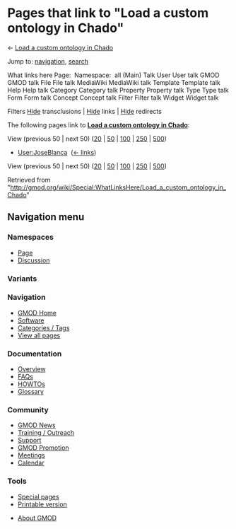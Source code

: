 <div id="mw-page-base" class="noprint">

</div>

<div id="mw-head-base" class="noprint">

</div>

<div id="content" class="mw-body" role="main">

<span id="top"></span>

<div id="mw-js-message" style="display:none;">

</div>



# <span dir="auto">Pages that link to "Load a custom ontology in Chado"</span>

<div id="bodyContent">

<div id="contentSub">

← [Load a custom ontology in
Chado](/wiki/Load_a_custom_ontology_in_Chado "Load a custom ontology in Chado")

</div>

<div id="jump-to-nav" class="mw-jump">

Jump to: [navigation](#mw-navigation), [search](#p-search)

</div>

<div id="mw-content-text">

What links here Page:  Namespace:  all (Main) Talk User User talk GMOD
GMOD talk File File talk MediaWiki MediaWiki talk Template Template talk
Help Help talk Category Category talk Property Property talk Type Type
talk Form Form talk Concept Concept talk Filter Filter talk Widget
Widget talk

Filters
[Hide](/mediawiki/index.php?title=Special:WhatLinksHere/Load_a_custom_ontology_in_Chado&hidetrans=1 "Special:WhatLinksHere/Load a custom ontology in Chado")
transclusions \|
[Hide](/mediawiki/index.php?title=Special:WhatLinksHere/Load_a_custom_ontology_in_Chado&hidelinks=1 "Special:WhatLinksHere/Load a custom ontology in Chado")
links \|
[Hide](/mediawiki/index.php?title=Special:WhatLinksHere/Load_a_custom_ontology_in_Chado&hideredirs=1 "Special:WhatLinksHere/Load a custom ontology in Chado")
redirects

The following pages link to **[Load a custom ontology in
Chado](/wiki/Load_a_custom_ontology_in_Chado "Load a custom ontology in Chado")**:

View (previous 50 \| next 50)
([20](/mediawiki/index.php?title=Special:WhatLinksHere/Load_a_custom_ontology_in_Chado&limit=20 "Special:WhatLinksHere/Load a custom ontology in Chado")
\|
[50](/mediawiki/index.php?title=Special:WhatLinksHere/Load_a_custom_ontology_in_Chado&limit=50 "Special:WhatLinksHere/Load a custom ontology in Chado")
\|
[100](/mediawiki/index.php?title=Special:WhatLinksHere/Load_a_custom_ontology_in_Chado&limit=100 "Special:WhatLinksHere/Load a custom ontology in Chado")
\|
[250](/mediawiki/index.php?title=Special:WhatLinksHere/Load_a_custom_ontology_in_Chado&limit=250 "Special:WhatLinksHere/Load a custom ontology in Chado")
\|
[500](/mediawiki/index.php?title=Special:WhatLinksHere/Load_a_custom_ontology_in_Chado&limit=500 "Special:WhatLinksHere/Load a custom ontology in Chado"))

- [User:JoseBlanca](/wiki/User:JoseBlanca "User:JoseBlanca") ‎
  <span class="mw-whatlinkshere-tools">([←
  links](/mediawiki/index.php?title=Special:WhatLinksHere&target=User%3AJoseBlanca "Special:WhatLinksHere"))</span>

View (previous 50 \| next 50)
([20](/mediawiki/index.php?title=Special:WhatLinksHere/Load_a_custom_ontology_in_Chado&limit=20 "Special:WhatLinksHere/Load a custom ontology in Chado")
\|
[50](/mediawiki/index.php?title=Special:WhatLinksHere/Load_a_custom_ontology_in_Chado&limit=50 "Special:WhatLinksHere/Load a custom ontology in Chado")
\|
[100](/mediawiki/index.php?title=Special:WhatLinksHere/Load_a_custom_ontology_in_Chado&limit=100 "Special:WhatLinksHere/Load a custom ontology in Chado")
\|
[250](/mediawiki/index.php?title=Special:WhatLinksHere/Load_a_custom_ontology_in_Chado&limit=250 "Special:WhatLinksHere/Load a custom ontology in Chado")
\|
[500](/mediawiki/index.php?title=Special:WhatLinksHere/Load_a_custom_ontology_in_Chado&limit=500 "Special:WhatLinksHere/Load a custom ontology in Chado"))

</div>

<div class="printfooter">

Retrieved from
"<http://gmod.org/wiki/Special:WhatLinksHere/Load_a_custom_ontology_in_Chado>"

</div>

<div id="catlinks" class="catlinks catlinks-allhidden">

</div>

<div class="visualClear">

</div>

</div>

</div>

<div id="mw-navigation">

## Navigation menu

<div id="mw-head">



<div id="left-navigation">

<div id="p-namespaces" class="vectorTabs" role="navigation"
aria-labelledby="p-namespaces-label">

### Namespaces

- <span id="ca-nstab-main"><a href="/wiki/Load_a_custom_ontology_in_Chado" accesskey="c"
  title="View the content page [c]">Page</a></span>
- <span id="ca-talk"><a
  href="/mediawiki/index.php?title=Talk:Load_a_custom_ontology_in_Chado&amp;action=edit&amp;redlink=1"
  accesskey="t"
  title="Discussion about the content page [t]">Discussion</a></span>

</div>

<div id="p-variants" class="vectorMenu emptyPortlet" role="navigation"
aria-labelledby="p-variants-label">

### 

### Variants[](#)

<div class="menu">

</div>

</div>

</div>





</div>

</div>

</div>

<div id="mw-panel">

<div id="p-logo" role="banner">

<a href="/wiki/Main_Page"
style="background-image: url(http://gmod.org/images/GMOD-cogs.png);"
title="Visit the main page"></a>

</div>

<div id="p-Navigation" class="portal" role="navigation"
aria-labelledby="p-Navigation-label">

### Navigation

<div class="body">

- <span id="n-GMOD-Home">[GMOD Home](/wiki/Main_Page)</span>
- <span id="n-Software">[Software](/wiki/GMOD_Components)</span>
- <span id="n-Categories-.2F-Tags">[Categories /
  Tags](/wiki/Categories)</span>
- <span id="n-View-all-pages">[View all
  pages](/wiki/Special:AllPages)</span>

</div>

</div>

<div id="p-Documentation" class="portal" role="navigation"
aria-labelledby="p-Documentation-label">

### Documentation

<div class="body">

- <span id="n-Overview">[Overview](/wiki/Overview)</span>
- <span id="n-FAQs">[FAQs](/wiki/Category:FAQ)</span>
- <span id="n-HOWTOs">[HOWTOs](/wiki/Category:HOWTO)</span>
- <span id="n-Glossary">[Glossary](/wiki/Glossary)</span>

</div>

</div>

<div id="p-Community" class="portal" role="navigation"
aria-labelledby="p-Community-label">

### Community

<div class="body">

- <span id="n-GMOD-News">[GMOD News](/wiki/GMOD_News)</span>
- <span id="n-Training-.2F-Outreach">[Training /
  Outreach](/wiki/Training_and_Outreach)</span>
- <span id="n-Support">[Support](/wiki/Support)</span>
- <span id="n-GMOD-Promotion">[GMOD
  Promotion](/wiki/GMOD_Promotion)</span>
- <span id="n-Meetings">[Meetings](/wiki/Meetings)</span>
- <span id="n-Calendar">[Calendar](/wiki/Calendar)</span>

</div>

</div>

<div id="p-tb" class="portal" role="navigation"
aria-labelledby="p-tb-label">

### Tools

<div class="body">

- <span id="t-specialpages"><a href="/wiki/Special:SpecialPages" accesskey="q"
  title="A list of all special pages [q]">Special pages</a></span>
- <span id="t-print"><a
  href="/mediawiki/index.php?title=Special:WhatLinksHere/Load_a_custom_ontology_in_Chado&amp;printable=yes"
  rel="alternate" accesskey="p"
  title="Printable version of this page [p]">Printable version</a></span>

</div>

</div>

</div>

</div>

<div id="footer" role="contentinfo">

- <span id="footer-places-about">[About
  GMOD](/wiki/GMOD:About "GMOD:About")</span>

<!-- -->






</div>
